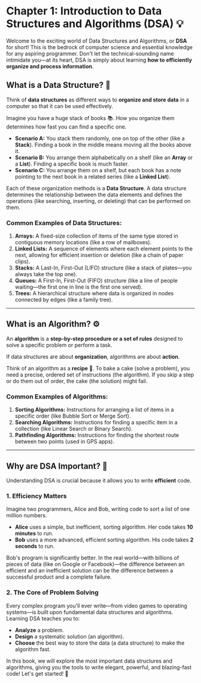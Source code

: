 # Chapter 1: Introduction to Data Structures and Algorithms (DSA) 💡

Welcome to the exciting world of Data Structures and Algorithms, or **DSA** for short! This is the bedrock of computer science and essential knowledge for any aspiring programmer. Don't let the technical-sounding name intimidate you—at its heart, DSA is simply about learning **how to efficiently organize and process information**.

## What is a Data Structure? 🧱

Think of **data structures** as different ways to **organize and store data** in a computer so that it can be used effectively.

Imagine you have a huge stack of books 📚. How you organize them determines how fast you can find a specific one.

* **Scenario A:** You stack them randomly, one on top of the other (like a **Stack**). Finding a book in the middle means moving all the books above it.
* **Scenario B:** You arrange them alphabetically on a shelf (like an **Array** or a **List**). Finding a specific book is much faster.
* **Scenario C:** You arrange them on a shelf, but each book has a note pointing to the next book in a related series (like a **Linked List**).

Each of these organization methods is a **Data Structure**. A data structure determines the relationship between the data elements and defines the operations (like searching, inserting, or deleting) that can be performed on them.

### Common Examples of Data Structures:

1.  **Arrays:** A fixed-size collection of items of the same type stored in contiguous memory locations (like a row of mailboxes).
2.  **Linked Lists:** A sequence of elements where each element points to the next, allowing for efficient insertion or deletion (like a chain of paper clips).
3.  **Stacks:** A Last-In, First-Out (LIFO) structure (like a stack of plates—you always take the top one).
4.  **Queues:** A First-In, First-Out (FIFO) structure (like a line of people waiting—the first one in line is the first one served).
5.  **Trees:** A hierarchical structure where data is organized in nodes connected by edges (like a family tree).

***

## What is an Algorithm? ⚙️

An **algorithm** is a **step-by-step procedure or a set of rules** designed to solve a specific problem or perform a task.

If data structures are about **organization**, algorithms are about **action**.

Think of an algorithm as a **recipe** 📝. To bake a cake (solve a problem), you need a precise, ordered set of instructions (the algorithm). If you skip a step or do them out of order, the cake (the solution) might fail.

### Common Examples of Algorithms:

1.  **Sorting Algorithms:** Instructions for arranging a list of items in a specific order (like Bubble Sort or Merge Sort).
2.  **Searching Algorithms:** Instructions for finding a specific item in a collection (like Linear Search or Binary Search).
3.  **Pathfinding Algorithms:** Instructions for finding the shortest route between two points (used in GPS apps).

***

## Why are DSA Important? 🚀

Understanding DSA is crucial because it allows you to write **efficient** code.

### 1. Efficiency Matters

Imagine two programmers, Alice and Bob, writing code to sort a list of one million numbers.

* **Alice** uses a simple, but inefficient, sorting algorithm. Her code takes **10 minutes** to run.
* **Bob** uses a more advanced, efficient sorting algorithm. His code takes **2 seconds** to run.

Bob's program is significantly better. In the real world—with billions of pieces of data (like on Google or Facebook)—the difference between an efficient and an inefficient solution can be the difference between a successful product and a complete failure.

### 2. The Core of Problem Solving

Every complex program you'll ever write—from video games to operating systems—is built upon fundamental data structures and algorithms. Learning DSA teaches you to:

* **Analyze** a problem.
* **Design** a systematic solution (an algorithm).
* **Choose** the best way to store the data (a data structure) to make the algorithm fast.

In this book, we will explore the most important data structures and algorithms, giving you the tools to write elegant, powerful, and blazing-fast code! Let's get started! 💪
